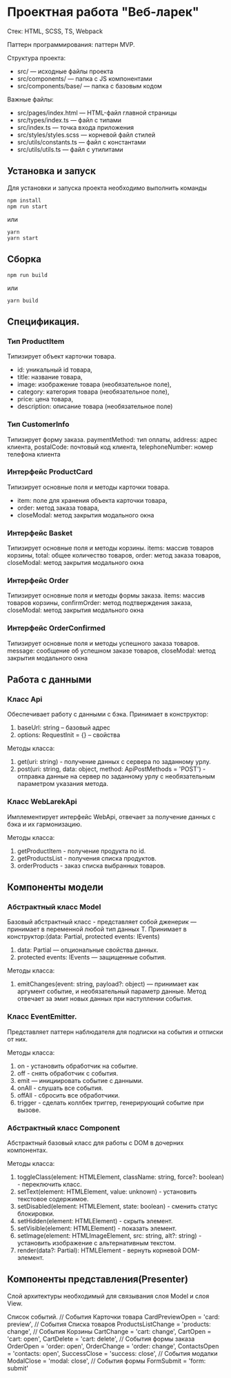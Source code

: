 # Проектная работа "Веб-ларек"

Стек: HTML, SCSS, TS, Webpack

Паттерн программирования: паттерн MVP.

Структура проекта:
- src/ — исходные файлы проекта
- src/components/ — папка с JS компонентами
- src/components/base/ — папка с базовым кодом

Важные файлы:
- src/pages/index.html — HTML-файл главной страницы
- src/types/index.ts — файл с типами
- src/index.ts — точка входа приложения
- src/styles/styles.scss — корневой файл стилей
- src/utils/constants.ts — файл с константами
- src/utils/utils.ts — файл с утилитами

## Установка и запуск
Для установки и запуска проекта необходимо выполнить команды

```
npm install
npm run start
```

или

```
yarn
yarn start
```
## Сборка

```
npm run build
```

или

```
yarn build
```

## Спецификация.

### Тип ProductItem
Типизирует объект карточки товара.
- id: уникальный id товара,
- title: название товара,
- image: изображение товара (необязательное поле),
- category: категория товара (необязательное поле),
- price: цена товара,
- description: описание товара (необязательное поле)

### Тип CustomerInfo
Типизирует форму заказа.
paymentMethod: тип оплаты,
address: адрес клиента,
postalCode: почтовый код клиента,
telephoneNumber: номер телефона клиента

### Интерфейс ProductCard
Типизирует основные поля и методы карточки товара.
- item: поле для хранения объекта карточки товара,
- order: метод заказа товара,
- closeModal: метод закрытия модального окна

### Интерфейс Basket
Типизирует основные поля и методы корзины.
items: массив товаров корзины,
total: общее количество товаров,
order: метод заказа товаров,
closeModal: метод закрытия модального окна

### Интерфейс Order
Типизирует основные поля и методы формы заказа.
items: массив товаров корзины,
confirmOrder: метод подтверждения заказа,
closeModal: метод закрытия модального окна

### Интерфейс OrderConfirmed
Типизирует основные поля и методы успешного заказа товаров.
message: сообщение об успешном заказе товаров,
closeModal: метод закрытия модального окна

## Работа с данными

### Класс Api
Обеспечивает работу с данными с бэка.
Принимает в конструктор:
1. baseUrl: string – базовый адрес
2. options: RequestInit = {} – свойства

Методы класса:
1. get(uri: string) - получение данных с сервера по заданному урлу.
2. post(uri: string, data: object, method: ApiPostMethods = 'POST') - отправка данные на сервер по заданному урлу с необязательным параметром указания метода.

### Класс WebLarekApi
Имплементирует интерфейс WebApi, отвечает за получение данных с бэка и их гармонизацию.

Методы класса:
1. getProductItem - получение продукта по id.
2. getProductsList - получения списка продуктов.
3. orderProducts - заказ списка выбранных товаров.

## Компоненты модели 

### Абстрактный класс Model<T>
Базовый абстрактный класс - представляет собой дженерик — принимает в переменной любой тип данных Т. Принимает в конструктор:(data: Partial<T>, protected events: IEvents)
1. data: Partial<T> — опциональные свойства данных.
2. protected events: IEvents — защищенные события.

Методы класса: 
1. emitChanges(event: string, payload?: object) — принимает как аргумент событие, и необязательный параметр данные. Метод отвечает за эмит новых данных при наступлении события.

### Класс EventEmitter.
Представляет паттерн наблюдателя для подписки на события и отписки от них.

Методы класса:
1. on - установить обработчик на событие.
2. off - снять обработчик с события.
3. emit — инициировать событие с данными.
4. onAll - слушать все события.
5. offAll - сбросить все обработчики.
6. trigger - сделать коллбек триггер, генерирующий событие при вызове.

### Абстрактный класс Component
Абстрактный базовый класс для работы с DOM в дочерних компонентах. 

Методы класса:
1. toggleClass(element: HTMLElement, className: string, force?: boolean) - переключить класс.
2. setText(element: HTMLElement, value: unknown) - установить текстовое содержимое.
3. setDisabled(element: HTMLElement, state: boolean) - сменить статус блокировки.
4. setHidden(element: HTMLElement) - скрыть элемент.
5. setVisible(element: HTMLElement) - показать элемент.
6. setImage(element: HTMLImageElement, src: string, alt?: string) - установить изображение с альтернативным текстом.
7. render(data?: Partial): HTMLElement - вернуть корневой DOM-элемент.


## Компоненты представления(Presenter)

Слой архитектуры необходимый для связывания слоя Model и слоя View.

Список событий.
	// События Карточки товара
	CardPreviewOpen = 'card: preview',
	// События Списка товаров
	ProductsListChange = 'products: change',
	// События Корзины
	CartChange = 'cart: change',
	CartOpen = 'cart: open',
	CartDelete = 'cart: delete',
	// События формы заказа
	OrderOpen = 'order: open',
	OrderChange = 'order: change',
	ContactsOpen = 'contacts: open',
	SuccessClose = 'success: close',
	// События модалки
	ModalClose = 'modal: close',
	// События формы
	FormSubmit = 'form: submit'









